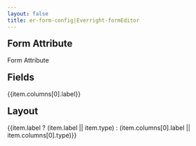 ```yaml
---
layout: false
title: er-form-config|Everright-formEditor
---
```

<script setup>
import { ElMessage, ElLoading } from 'element-plus'
import { ref, onMounted, shallowRef, nextTick, h, reactive, computed } from 'vue'
import _ from 'lodash-es'
const lang = ref('zh-cn')
let aceEditor = ''
const EReditorRef = ref(null)
const fieldData = ref({})
const logicData = ref('{}')
const store = reactive({
  fields: [],
  layouts: []
})
const loading = ElLoading.service({
  lock: true,
  text: 'Loading'
})
const all = ref([])
const value0 = ref('root')
let erGeneratorData = {}
let erComponentsConfig = {}
const customDefineClientComponent = (loader, handle = [], fn) => {
  return {
    setup() {
      const comp = shallowRef()
      onMounted(async () => {
        let res = await loader()
        if (res && (res.__esModule || res[Symbol.toStringTag] === 'Module')) {
          res = res.default
        }
        comp.value = res
        fn && fn()
      })
      return () => (comp.value ? h(comp.value, ...handle) : null)
    }
  }
}
const load = async () => {
  const queryString = await import('query-string')
  const query = queryString.default.parse(location.search)
  lang.value = query.lang || 'zh-cn'
}
if (!import.meta.env.SSR) {
  load()
  // lang.value = localStorage.getItem('er-lang') || 'zh-cn'
}
const erFormConfig = customDefineClientComponent(async () => {
  const ER = await import('everright-formeditor')
  await import ('everright-formeditor/dist/style.css')
  erComponentsConfig = ER.erComponentsConfig
  erGeneratorData = ER.erGeneratorData
  store.fields = [...erComponentsConfig.fieldsConfig[0].list, ...erComponentsConfig.fieldsConfig[1].list].map(e => erGeneratorData(e, true, lang.value))
  const layoutNodes = erComponentsConfig.fieldsConfig[2].list.map(e => erGeneratorData(e, true, lang.value))
  layoutNodes.forEach((node, index) => {
    store.layouts.push(node)
    switch (node.columns[0].type) {
      case 'grid':
      case 'tabs':
      case 'collapse':
        node.columns[0].columns[0].label = `${node.columns[0].label} > ${node.columns[0].columns[0].type}`
        store.layouts.push(node.columns[0].columns[0])
        break
      case 'table':
        node.columns[0].rows[0].columns[0].label = `${node.columns[0].label} > ${node.columns[0].rows[0].columns[0].type}`
        store.layouts.push(node.columns[0].rows[0].columns[0])
        break
      case 'subform':
        node.columns[0].list[0].push(erGeneratorData(erComponentsConfig.fieldsConfig[1].list[0], true, 'en'))
        break
    }
  })
  all.value = [...store.fields, ...store.layouts]
  return ER.erFormConfig
}, [
  { ref: EReditorRef }
], () => {
  nextTick(() => {
    loading.close()
    // EReditorRef.value.setData(erData)
  })
})
const sector = computed(() => {
  let result = ''
  if (value0.value === 'root') {
    result = 'root'
  } else {
    result = _.find(all.value, { id: value0.value })
  }
  return result
})
const handleListener = async ({ type, data }) => {
  if (type === 'changeParams') {
    fieldData.value = JSON.stringify(data, '', 2)
  }
  if (/^logic:(cancel|confirm)$/.test(type)) {
    logicData.value = JSON.stringify(data, '', 2)
  }
}
</script>
<ClientOnly>
  <el-container>
    <el-header height="auto">
      <div>
        <h1>Form Attribute</h1>
        <el-radio-group v-model="value0" size="large">
          <el-radio-button label="root">Form Attribute</el-radio-button>
        </el-radio-group>
        <h1>Fields</h1>
        <el-radio-group v-model="value0" size="large">
          <el-radio-button v-for="item in store.fields" :key="item.columns[0].id" :label="item.id">{{item.columns[0].label}}</el-radio-button>
        </el-radio-group>
      </div>
      <div>
        <h1>Layout</h1>
        <el-radio-group v-model="value0" size="large">
          <el-radio-button v-for="item in store.layouts" :key="item.id" :label="item.id">
            {{item.label ? (item.label || item.type) : (item.columns[0].label || item.columns[0].type)}}
          </el-radio-button>
        </el-radio-group>
      </div>
    </el-header>
    <el-container>
      <el-aside width="340px">
        <div class="customConfig">
          <er-form-config
            :lang="lang"
            fileUploadURI="https://api.everright.site/api/file/uploads"
            @listener="handleListener"
            :field="sector"
            :fields="store.fields.map(e => e.columns[0])"
            ref="EReditorRef"/>
        </div>
      </el-aside>
      <el-main>
        <el-input
          v-model="fieldData"
          :rows="value0 === 'root' ? 20 : 40"
          disabled
          type="textarea"
          placeholder="Please input"
        />
        <el-input
          v-if="value0 === 'root'"
          v-model="logicData"
          :rows="value0 === 'root' ? 20 : 40"
          disabled
          type="textarea"
          placeholder="Please input"
        />
      </el-main>
    </el-container>
  </el-container>
</ClientOnly>

<style scoped lang="scss">
.customConfig {
  padding: 10px;
  :deep .Everright-formEditor-Config {
    width: 100%;
  }
}
h1 {
    font-weight:bold;
    font-size: 1.5em;
    margin-block-start: 0.83em;
    margin-block-end: 0.83em;
}
</style>
